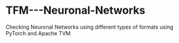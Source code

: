 # TFM---Neuronal-Networks
Checking Neuronal Networks using different types of formats using PyTorch and Apache TVM
